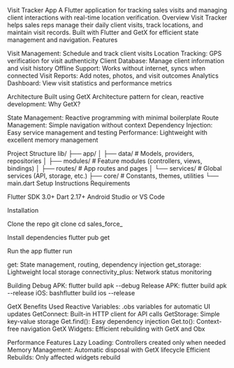 Visit Tracker App
A Flutter application for tracking sales visits and managing client interactions with real-time location verification.
Overview
Visit Tracker helps sales reps manage their daily client visits, track locations, and maintain visit records. Built with Flutter and GetX for efficient state management and navigation.
Features

Visit Management: Schedule and track client visits
Location Tracking: GPS verification for visit authenticity
Client Database: Manage client information and visit history
Offline Support: Works without internet, syncs when connected
Visit Reports: Add notes, photos, and visit outcomes
Analytics Dashboard: View visit statistics and performance metrics

Architecture
Built using GetX Architecture pattern for clean, reactive development:
Why GetX?

State Management: Reactive programming with minimal boilerplate
Route Management: Simple navigation without context
Dependency Injection: Easy service management and testing
Performance: Lightweight with excellent memory management

Project Structure
lib/
├── app/
│   ├── data/           # Models, providers, repositories
│   ├── modules/        # Feature modules (controllers, views, bindings)
│   ├── routes/         # App routes and pages
│   └── services/       # Global services (API, storage, etc.)
├── core/               # Constants, themes, utilities
└── main.dart
Setup Instructions
Requirements

Flutter SDK 3.0+
Dart 2.17+
Android Studio or VS Code

Installation

Clone the repo
git clone <repository-url>
cd sales_force_

Install dependencies
flutter pub get

Run the app
flutter run


get: State management, routing, dependency injection
get_storage: Lightweight local storage
connectivity_plus: Network status monitoring

Building
Debug APK:
flutter build apk --debug
Release APK:
flutter build apk --release
iOS:
bashflutter build ios --release

GetX Benefits Used
Reactive Variables: .obs variables for automatic UI updates
GetConnect: Built-in HTTP client for API calls
GetStorage: Simple key-value storage
Get.find(): Easy dependency injection
Get.to(): Context-free navigation
GetX Widgets: Efficient rebuilding with GetX and Obx

Performance Features
Lazy Loading: Controllers created only when needed
Memory Management: Automatic disposal with GetX lifecycle
Efficient Rebuilds: Only affected widgets rebuild
